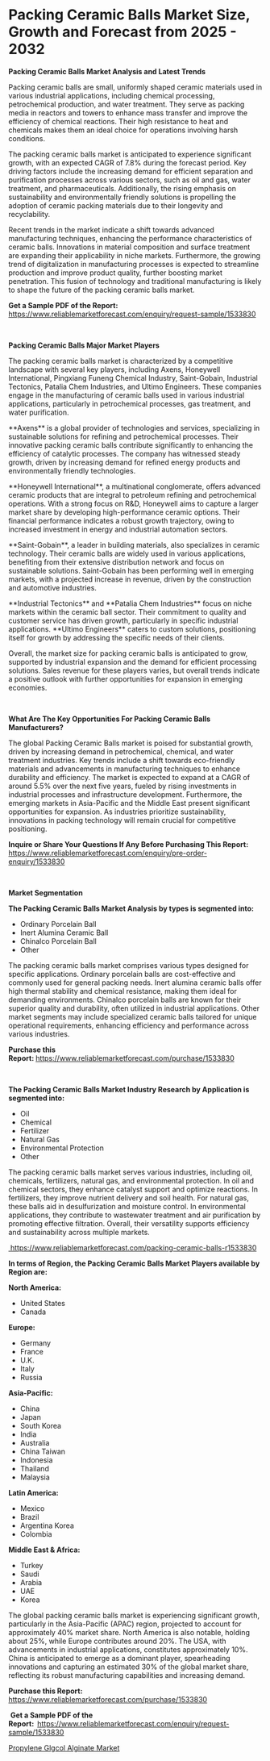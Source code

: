 <p><h1>Packing Ceramic Balls Market Size, Growth and Forecast from 2025 - 2032</h1></p><p><strong>Packing Ceramic Balls Market Analysis and Latest Trends</strong></p>
<p><p>Packing ceramic balls are small, uniformly shaped ceramic materials used in various industrial applications, including chemical processing, petrochemical production, and water treatment. They serve as packing media in reactors and towers to enhance mass transfer and improve the efficiency of chemical reactions. Their high resistance to heat and chemicals makes them an ideal choice for operations involving harsh conditions.</p><p>The packing ceramic balls market is anticipated to experience significant growth, with an expected CAGR of 7.8% during the forecast period. Key driving factors include the increasing demand for efficient separation and purification processes across various sectors, such as oil and gas, water treatment, and pharmaceuticals. Additionally, the rising emphasis on sustainability and environmentally friendly solutions is propelling the adoption of ceramic packing materials due to their longevity and recyclability.</p><p>Recent trends in the market indicate a shift towards advanced manufacturing techniques, enhancing the performance characteristics of ceramic balls. Innovations in material composition and surface treatment are expanding their applicability in niche markets. Furthermore, the growing trend of digitalization in manufacturing processes is expected to streamline production and improve product quality, further boosting market penetration. This fusion of technology and traditional manufacturing is likely to shape the future of the packing ceramic balls market.</p></p>
<p><strong>Get a Sample PDF of the Report:&nbsp;</strong> <a href="https://www.reliablemarketforecast.com/enquiry/request-sample/1533830?utm_campaign=1890&utm_medium=2&utm_source=Github&utm_content=ia&utm_term=02022025&utm_id=packing-ceramic-balls">https://www.reliablemarketforecast.com/enquiry/request-sample/1533830</a></p>
<p>&nbsp;</p>
<p><strong>Packing Ceramic Balls Major Market Players</strong></p>
<p><p>The packing ceramic balls market is characterized by a competitive landscape with several key players, including Axens, Honeywell International, Pingxiang Funeng Chemical Industry, Saint-Gobain, Industrial Tectonics, Patalia Chem Industries, and Ultimo Engineers. These companies engage in the manufacturing of ceramic balls used in various industrial applications, particularly in petrochemical processes, gas treatment, and water purification.</p><p>**Axens** is a global provider of technologies and services, specializing in sustainable solutions for refining and petrochemical processes. Their innovative packing ceramic balls contribute significantly to enhancing the efficiency of catalytic processes. The company has witnessed steady growth, driven by increasing demand for refined energy products and environmentally friendly technologies.</p><p>**Honeywell International**, a multinational conglomerate, offers advanced ceramic products that are integral to petroleum refining and petrochemical operations. With a strong focus on R&D, Honeywell aims to capture a larger market share by developing high-performance ceramic options. Their financial performance indicates a robust growth trajectory, owing to increased investment in energy and industrial automation sectors.</p><p>**Saint-Gobain**, a leader in building materials, also specializes in ceramic technology. Their ceramic balls are widely used in various applications, benefiting from their extensive distribution network and focus on sustainable solutions. Saint-Gobain has been performing well in emerging markets, with a projected increase in revenue, driven by the construction and automotive industries.</p><p>**Industrial Tectonics** and **Patalia Chem Industries** focus on niche markets within the ceramic ball sector. Their commitment to quality and customer service has driven growth, particularly in specific industrial applications. **Ultimo Engineers** caters to custom solutions, positioning itself for growth by addressing the specific needs of their clients.</p><p>Overall, the market size for packing ceramic balls is anticipated to grow, supported by industrial expansion and the demand for efficient processing solutions. Sales revenue for these players varies, but overall trends indicate a positive outlook with further opportunities for expansion in emerging economies.</p></p>
<p>&nbsp;</p>
<p><strong>What Are The Key Opportunities For Packing Ceramic Balls Manufacturers?</strong></p>
<p><p>The global Packing Ceramic Balls market is poised for substantial growth, driven by increasing demand in petrochemical, chemical, and water treatment industries. Key trends include a shift towards eco-friendly materials and advancements in manufacturing techniques to enhance durability and efficiency. The market is expected to expand at a CAGR of around 5.5% over the next five years, fueled by rising investments in industrial processes and infrastructure development. Furthermore, the emerging markets in Asia-Pacific and the Middle East present significant opportunities for expansion. As industries prioritize sustainability, innovations in packing technology will remain crucial for competitive positioning.</p></p>
<p><strong>Inquire or Share Your Questions If Any Before Purchasing This Report:</strong> <a href="https://www.reliablemarketforecast.com/enquiry/pre-order-enquiry/1533830?utm_campaign=1890&utm_medium=2&utm_source=Github&utm_content=ia&utm_term=02022025&utm_id=packing-ceramic-balls">https://www.reliablemarketforecast.com/enquiry/pre-order-enquiry/1533830</a></p>
<p>&nbsp;</p>
<p><strong>Market Segmentation</strong></p>
<p><strong>The Packing Ceramic Balls Market Analysis by types is segmented into:</strong></p>
<p><ul><li>Ordinary Porcelain Ball</li><li>Inert Alumina Ceramic Ball</li><li>Chinalco Porcelain Ball</li><li>Other</li></ul></p>
<p><p>The packing ceramic balls market comprises various types designed for specific applications. Ordinary porcelain balls are cost-effective and commonly used for general packing needs. Inert alumina ceramic balls offer high thermal stability and chemical resistance, making them ideal for demanding environments. Chinalco porcelain balls are known for their superior quality and durability, often utilized in industrial applications. Other market segments may include specialized ceramic balls tailored for unique operational requirements, enhancing efficiency and performance across various industries.</p></p>
<p><strong>Purchase this Report:&nbsp;</strong><a href="https://www.reliablemarketforecast.com/purchase/1533830?utm_campaign=1890&utm_medium=2&utm_source=Github&utm_content=ia&utm_term=02022025&utm_id=packing-ceramic-balls">https://www.reliablemarketforecast.com/purchase/1533830</a></p>
<p>&nbsp;</p>
<p><strong>The Packing Ceramic Balls Market Industry Research by Application is segmented into:</strong></p>
<p><ul><li>Oil</li><li>Chemical</li><li>Fertilizer</li><li>Natural Gas</li><li>Environmental Protection</li><li>Other</li></ul></p>
<p><p>The packing ceramic balls market serves various industries, including oil, chemicals, fertilizers, natural gas, and environmental protection. In oil and chemical sectors, they enhance catalyst support and optimize reactions. In fertilizers, they improve nutrient delivery and soil health. For natural gas, these balls aid in desulfurization and moisture control. In environmental applications, they contribute to wastewater treatment and air purification by promoting effective filtration. Overall, their versatility supports efficiency and sustainability across multiple markets.</p></p>
<p><a href="https://www.reliablemarketforecast.com/packing-ceramic-balls-r1533830?utm_campaign=1890&utm_medium=2&utm_source=Github&utm_content=ia&utm_term=02022025&utm_id=packing-ceramic-balls">&nbsp;https://www.reliablemarketforecast.com/packing-ceramic-balls-r1533830</a></p>
<p><strong>In terms of Region, the Packing Ceramic Balls Market Players available by Region are:</strong></p>
<p>
    <p> <strong> North America: </strong>
        <ul>
            <li>United States</li>
            <li>Canada</li>
        </ul>
        </p> 
    <p> <strong> Europe: </strong>
        <ul>
            <li>Germany</li>
            <li>France</li>
            <li>U.K.</li>
            <li>Italy</li>
            <li>Russia</li>
        </ul>
        </p> 
    <p> <strong> Asia-Pacific: </strong>
        <ul>
            <li>China</li>
            <li>Japan</li>
            <li>South Korea</li>
            <li>India</li>
            <li>Australia</li>
            <li>China Taiwan</li>
            <li>Indonesia</li>
            <li>Thailand</li>
            <li>Malaysia</li>
        </ul>
        </p> 
    <p> <strong> Latin America: </strong>
        <ul>
            <li>Mexico</li>
            <li>Brazil</li>
            <li>Argentina Korea</li>
            <li>Colombia</li>
        </ul>
        </p> 
    <p> <strong> Middle East & Africa: </strong>
        <ul>
            <li>Turkey</li>
            <li>Saudi</li>
            <li>Arabia</li>
            <li>UAE</li>
            <li>Korea</li>
        </ul>
    </p>
    </p>
<p><p>The global packing ceramic balls market is experiencing significant growth, particularly in the Asia-Pacific (APAC) region, projected to account for approximately 40% market share. North America is also notable, holding about 25%, while Europe contributes around 20%. The USA, with advancements in industrial applications, constitutes approximately 10%. China is anticipated to emerge as a dominant player, spearheading innovations and capturing an estimated 30% of the global market share, reflecting its robust manufacturing capabilities and increasing demand.</p></p>
<p><strong>Purchase this Report: </strong><a href="https://www.reliablemarketforecast.com/purchase/1533830?utm_campaign=1890&utm_medium=2&utm_source=Github&utm_content=ia&utm_term=02022025&utm_id=packing-ceramic-balls">https://www.reliablemarketforecast.com/purchase/1533830</a></p>
<p>&nbsp;<strong>Get a Sample PDF of the Report:&nbsp;&nbsp;</strong><a href="https://www.reliablemarketforecast.com/enquiry/request-sample/1533830?utm_campaign=1890&utm_medium=2&utm_source=Github&utm_content=ia&utm_term=02022025&utm_id=packing-ceramic-balls">https://www.reliablemarketforecast.com/enquiry/request-sample/1533830</a></p>
<p><strong></strong></p>
<p><p><a href="https://github.com/lylyparadise/Market-Research-Report-List-5/blob/main/propylene-glgcol-alginate-market.md?utm_campaign=1890&utm_medium=2&utm_source=Github&utm_content=ia&utm_term=02022025&utm_id=packing-ceramic-balls">Propylene Glgcol Alginate Market</a></p></p>
